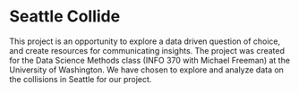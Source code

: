# Seattle Collide

This project is an opportunity to explore a data driven question of choice, and create resources for communicating insights. The project was created for the Data Science Methods class (INFO 370 with Michael Freeman) at the University of Washington. We have chosen to explore and analyze data on the collisions in Seattle for our project.
